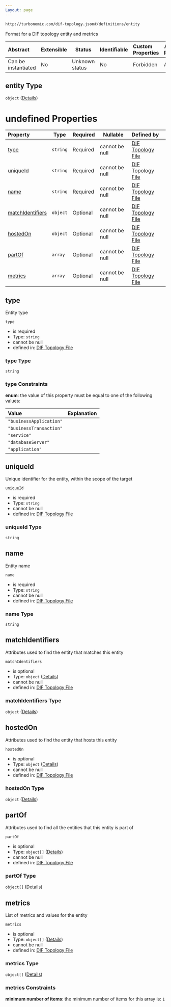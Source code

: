 ```yaml
---
Layout: page
---
```

```txt
http://turbonomic.com/dif-topology.json#/definitions/entity
```

Format for a DIF topology entity and metrics


| Abstract            | Extensible | Status         | Identifiable | Custom Properties | Additional Properties | Access Restrictions | Defined In                                                                                   |
| :------------------ | ---------- | -------------- | ------------ | :---------------- | --------------------- | ------------------- | -------------------------------------------------------------------------------------------- |
| Can be instantiated | No         | Unknown status | No           | Forbidden         | Allowed               | none                | [dif-total-schema.schema.json\*](../out/dif-total-schema.schema.json "open original schema") |

## entity Type

`object` ([Details](dif-total-schema-definitions-entity.md))

# undefined Properties

| Property                              | Type     | Required | Nullable       | Defined by                                                                                                                                                                             |
| :------------------------------------ | -------- | -------- | -------------- | :------------------------------------------------------------------------------------------------------------------------------------------------------------------------------------- |
| [type](#type)                         | `string` | Required | cannot be null | [DIF Topology File](dif-total-schema-definitions-entitytype.md "http&#x3A;//turbonomic.com/dif-topology.json#/definitions/entity/properties/type")                                     |
| [uniqueId](#uniqueId)                 | `string` | Required | cannot be null | [DIF Topology File](dif-total-schema-definitions-entity-properties-uniqueid.md "http&#x3A;//turbonomic.com/dif-topology.json#/definitions/entity/properties/uniqueId")                 |
| [name](#name)                         | `string` | Required | cannot be null | [DIF Topology File](dif-total-schema-definitions-entity-properties-name.md "http&#x3A;//turbonomic.com/dif-topology.json#/definitions/entity/properties/name")                         |
| [matchIdentifiers](#matchIdentifiers) | `object` | Optional | cannot be null | [DIF Topology File](dif-total-schema-definitions-entity-properties-matchidentifiers.md "http&#x3A;//turbonomic.com/dif-topology.json#/definitions/entity/properties/matchIdentifiers") |
| [hostedOn](#hostedOn)                 | `object` | Optional | cannot be null | [DIF Topology File](dif-total-schema-definitions-entity-properties-hostedon.md "http&#x3A;//turbonomic.com/dif-topology.json#/definitions/entity/properties/hostedOn")                 |
| [partOf](#partOf)                     | `array`  | Optional | cannot be null | [DIF Topology File](dif-total-schema-definitions-entity-properties-partof.md "http&#x3A;//turbonomic.com/dif-topology.json#/definitions/entity/properties/partOf")                     |
| [metrics](#metrics)                   | `array`  | Optional | cannot be null | [DIF Topology File](dif-total-schema-definitions-entity-properties-metrics.md "http&#x3A;//turbonomic.com/dif-topology.json#/definitions/entity/properties/metrics")                   |

## type

Entity type


`type`

-   is required
-   Type: `string`
-   cannot be null
-   defined in: [DIF Topology File](dif-total-schema-definitions-entitytype.md "http&#x3A;//turbonomic.com/dif-topology.json#/definitions/entity/properties/type")

### type Type

`string`

### type Constraints

**enum**: the value of this property must be equal to one of the following values:

| Value                   | Explanation |
| :---------------------- | ----------- |
| `"businessApplication"` |             |
| `"businessTransaction"` |             |
| `"service"`             |             |
| `"databaseServer"`      |             |
| `"application"`         |             |

## uniqueId

Unique identifier for the entity, within the scope of the target


`uniqueId`

-   is required
-   Type: `string`
-   cannot be null
-   defined in: [DIF Topology File](dif-total-schema-definitions-entity-properties-uniqueid.md "http&#x3A;//turbonomic.com/dif-topology.json#/definitions/entity/properties/uniqueId")

### uniqueId Type

`string`

## name

Entity name


`name`

-   is required
-   Type: `string`
-   cannot be null
-   defined in: [DIF Topology File](dif-total-schema-definitions-entity-properties-name.md "http&#x3A;//turbonomic.com/dif-topology.json#/definitions/entity/properties/name")

### name Type

`string`

## matchIdentifiers

Attributes used to find the entity that matches this entity


`matchIdentifiers`

-   is optional
-   Type: `object` ([Details](dif-total-schema-definitions-entity-properties-matchidentifiers.md))
-   cannot be null
-   defined in: [DIF Topology File](dif-total-schema-definitions-entity-properties-matchidentifiers.md "http&#x3A;//turbonomic.com/dif-topology.json#/definitions/entity/properties/matchIdentifiers")

### matchIdentifiers Type

`object` ([Details](dif-total-schema-definitions-entity-properties-matchidentifiers.md))

## hostedOn

Attributes used to find the entity that hosts this entity


`hostedOn`

-   is optional
-   Type: `object` ([Details](dif-total-schema-definitions-entity-properties-hostedon.md))
-   cannot be null
-   defined in: [DIF Topology File](dif-total-schema-definitions-entity-properties-hostedon.md "http&#x3A;//turbonomic.com/dif-topology.json#/definitions/entity/properties/hostedOn")

### hostedOn Type

`object` ([Details](dif-total-schema-definitions-entity-properties-hostedon.md))

## partOf

Attributes used to find all the entities that this entity is part of


`partOf`

-   is optional
-   Type: `object[]` ([Details](dif-total-schema-definitions-entity-properties-partof-items.md))
-   cannot be null
-   defined in: [DIF Topology File](dif-total-schema-definitions-entity-properties-partof.md "http&#x3A;//turbonomic.com/dif-topology.json#/definitions/entity/properties/partOf")

### partOf Type

`object[]` ([Details](dif-total-schema-definitions-entity-properties-partof-items.md))

## metrics

List of metrics and values for the entity


`metrics`

-   is optional
-   Type: `object[]` ([Details](dif-total-schema-definitions-metricsentry.md))
-   cannot be null
-   defined in: [DIF Topology File](dif-total-schema-definitions-entity-properties-metrics.md "http&#x3A;//turbonomic.com/dif-topology.json#/definitions/entity/properties/metrics")

### metrics Type

`object[]` ([Details](dif-total-schema-definitions-metricsentry.md))

### metrics Constraints

**minimum number of items**: the minimum number of items for this array is: `1`
